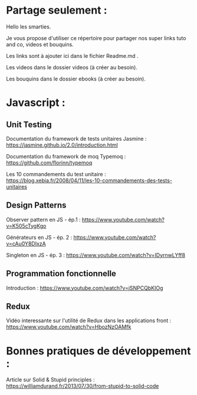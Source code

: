 # Partage seulement : 

Hello les smarties.

Je vous propose d'utiliser ce répertoire pour partager nos super links tuto and co, videos et bouquins.

Les links sont à ajouter ici dans le fichier Readme.md .

Les videos dans le dossier videos (à créer au besoin).

Les bouquins dans le dossier ebooks (à créer au besoin).


# Javascript :


## Unit Testing


Documentation du framework de tests unitaires Jasmine : https://jasmine.github.io/2.0/introduction.html

Documentation du framework de moq Typemoq : https://github.com/florinn/typemoq

Les 10 commandements du test unitaire : https://blog.xebia.fr/2008/04/11/les-10-commandements-des-tests-unitaires


## Design Patterns


Observer pattern en JS - ép.1 : https://www.youtube.com/watch?v=K505cTygKgo

Générateurs en JS - ép. 2 : https://www.youtube.com/watch?v=cAu0Y8DIxzA

Singleton en JS - ép. 3 : https://www.youtube.com/watch?v=IDyrnwLYff8 


## Programmation fonctionnelle 


Introduction : https://www.youtube.com/watch?v=jSNPCQbKIOg


## Redux

Vidéo interessante sur l'utilité de Redux dans les applications front : https://www.youtube.com/watch?v=HbozNzOAMfk



# Bonnes pratiques de développement : 

Article sur Solid & Stupid principles : https://williamdurand.fr/2013/07/30/from-stupid-to-solid-code


